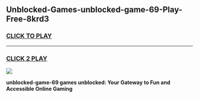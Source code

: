 
## Unblocked-Games-unblocked-game-69-Play-Free-8krd3
<h3>
<a href="https://premium76.site?title=unblocked-game-69&ref=21A">CLICK TO PLAY</a></h3>
<hr>

<h3>
<a href="https://premium76.site?title=unblocked-game-69&ref=21A">CLICK 2 PLAY</a>
  
</h3>

<a href="https://premium76.site?title=unblocked-game-69&ref=21A"><img src="https://clearcache.store/games.png"></a>


**unblocked-game-69 games unblocked: Your Gateway to Fun and Accessible Online Gaming**
